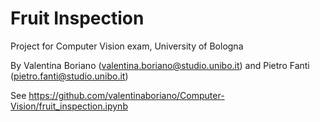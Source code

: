 # Fruit Inspection
Project for Computer Vision exam, University of Bologna

By Valentina Boriano (valentina.boriano@studio.unibo.it) and Pietro Fanti (pietro.fanti@studio.unibo.it)

See https://github.com/valentinaboriano/Computer-Vision/fruit_inspection.ipynb

